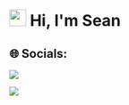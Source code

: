 # <img src="https://github.com/seanbuckle/seanbuckle/assets/39621011/a102e79f-6a9e-494b-b7ab-4ff3707c77e7" width="30px"> Hi, I'm Sean
## 🌐 Socials:
<a href="https://www.linkedin.com/in/seanbuckle/" target="_blank">
<img src="https://img.shields.io/badge/Linkedin-0A66C2?style=for-the-badge&logo=linkedin&logoColor=white">
</a>

![](https://komarev.com/ghpvc/?username=seanbuckle&style=for-the-badge	)



